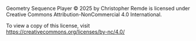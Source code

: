 Geometry Sequence Player © 2025 by Christopher Remde is licensed under Creative Commons Attribution-NonCommercial 4.0 International. 

To view a copy of this license, visit https://creativecommons.org/licenses/by-nc/4.0/